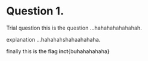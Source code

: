 # Question 1. 
Trial question this is the question ...hahahahahahahah.


explanation ...hahahahshahaahahaha.


finally this is the flag inct{buhahahahaha}
